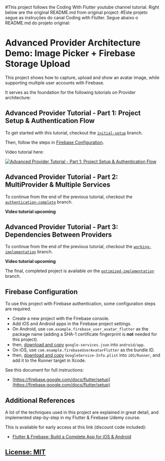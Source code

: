 #This project follows the Coding With Flutter youtube channel tutorial. Right below are the original README.md from original project:
#Este projeto segue as instruções do canal Coding with Flutter. Segue abaixo o README.md do projeto original:

# Advanced Provider Architecture Demo: Image Picker + Firebase Storage Upload

This project shows how to capture, upload and show an avatar image, while supporting multiple user accounts with Firebase.

It serves as the foundation for the following tutorials on Provider architecture:

## Advanced Provider Tutorial - Part 1: Project Setup & Authentication Flow

To get started with this tutorial, checkout the [`initial-setup`](https://github.com/bizz84/firebase_user_avatar_flutter/tree/initial-setup) branch.

Then, follow the steps in [Firebase Configuration](#firebase-configuration).

Video tutorial here:

[![Advanced Provider Tutorial - Part 1: Project Setup & Authentication Flow](media/flutter-provider-advanced-banner-1.png)](https://youtu.be/j8P__wcq2YM)

## Advanced Provider Tutorial - Part 2: MultiProvider & Multiple Services

To continue from the end of the previous tutorial, checkout the [`authentication-complete`](https://github.com/bizz84/firebase_user_avatar_flutter/tree/authentication-complete) branch.

**Video tutorial upcoming**

## Advanced Provider Tutorial - Part 3: Dependencies Between Providers

To continue from the end of the previous tutorial, checkout the [`working-implementation`](https://github.com/bizz84/firebase_user_avatar_flutter/tree/working-implementation)  branch.

**Video tutorial upcoming**

The final, completed project is available on the [`optimized-implementation`](https://github.com/bizz84/firebase_user_avatar_flutter/tree/optimized-implementation) branch.

## Firebase Configuration

To use this project with Firebase authentication, some configuration steps are required.

- Create a new project with the Firebase console.
- Add iOS and Android apps in the Firebase project settings.
- On Android, use `com.example.firebase_user_avatar_flutter` as the package name (adding a SHA-1 certificate fingerprint is **not** needed for this project).
- then, [download and copy](https://firebase.google.com/docs/flutter/setup#configure_an_android_app) `google-services.json` into `android/app`.
- On iOS, use `com.example.firebaseUserAvatarFlutter` as the bundle ID.
- then, [download and copy](https://firebase.google.com/docs/flutter/setup#configure_an_ios_app) `GoogleService-Info.plist` into `iOS/Runner`, and add it to the Runner target in Xcode.

See this document for full instructions:

- [https://firebase.google.com/docs/flutter/setup](https://firebase.google.com/docs/flutter/setup)   

## Additional References

A lot of the techniques used in this project are explained in great detail, and implemented step-by-step in my Flutter & Firebase Udemy course.

This is available for early access at this link (discount code included):

- [Flutter & Firebase: Build a Complete App for iOS & Android](https://www.udemy.com/flutter-firebase-build-a-complete-app-for-ios-android/?couponCode=DART15&password=codingwithflutter)

## [License: MIT](LICENSE.md)